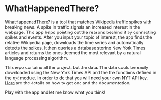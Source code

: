 WhatHappenedThere?
==================

[WhatHappenedThere?](http://whathappenedthere.xyz/) is a tool that matches Wikipedia traffic spikes with breaking news. A spike in traffic signals an increased interest in the webpage. This app helps pointing out the reasons beahind it by connecting spikes and events. After you input your topic of interest, the app finds the relative Wikipedia page, downloads the time series and automatically detects the spikes. It then queries a database storing New York Times articles and returns the ones deemed the most relevant by a natural language processing algorithm.

This repo contains all the project, but the data. The data could be easily downloaded using the New York Times API and the the functions defined in the *nyt* module. In order to do that you will need your own NYT API key. [Here](https://developer.nytimes.com/) are the details on how to get one and the documentation.

Play with the app and let me know what you think!